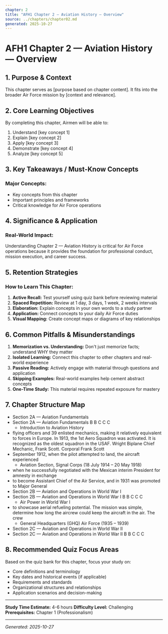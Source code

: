 ```yaml
---
chapter: 2
title: "AFH1 Chapter 2 — Aviation History — Overview"
source: ../chapters/chapter02.md
generated: 2025-10-27
---
```


# AFH1 Chapter 2 — Aviation History — Overview

## 1. Purpose & Context

This chapter serves as [purpose based on chapter content]. It fits into the broader Air Force mission by [context and relevance].

## 2. Core Learning Objectives

By completing this chapter, Airmen will be able to:

1. Understand [key concept 1]
2. Explain [key concept 2]
3. Apply [key concept 3]
4. Demonstrate [key concept 4]
5. Analyze [key concept 5]

## 3. Key Takeaways / Must-Know Concepts

### Major Concepts:

- Key concepts from this chapter
- Important principles and frameworks
- Critical knowledge for Air Force operations

## 4. Significance & Application

### Real-World Impact:

Understanding Chapter 2 — Aviation History is critical for Air Force operations because it provides the foundation for professional conduct, mission execution, and career success.

## 5. Retention Strategies

### How to Learn This Chapter:


1. **Active Recall:** Test yourself using quiz bank before reviewing material
2. **Spaced Repetition:** Review at 1 day, 3 days, 1 week, 2 weeks intervals
3. **Elaboration:** Explain concepts in your own words to a study partner
4. **Application:** Connect concepts to your daily Air Force duties
5. **Visual Mapping:** Create concept maps or diagrams of key relationships


## 6. Common Pitfalls & Misunderstandings


1. **Memorization vs. Understanding:** Don't just memorize facts; understand WHY they matter
2. **Isolated Learning:** Connect this chapter to other chapters and real-world experience
3. **Passive Reading:** Actively engage with material through questions and application
4. **Skipping Examples:** Real-world examples help cement abstract concepts
5. **One-Time Study:** This material requires repeated exposure for mastery


## 7. Chapter Structure Map

- Section 2A — Aviation Fundamentals
- Section 2A — Aviation Fundamentals B B C C C
  - Introduction to Aviation History
- flying officers and 39 enlisted mechanics, making it relatively equivalent to forces in Europe. In 1913, the 1st Aero Squadron was activated. It is recognized as the oldest squadron in the USAF. Wright Biplane Chief Mechanic, Frank Scott. Corporal Frank Scott
- September 1912, when the pilot attempted to land, the aircraft experienced
  - Aviation Section, Signal Corps (18 July 1914 – 20 May 1918)
- when he successfully negotiated with the Mexican interim President for amnesty in exchange
- to become Assistant Chief of the Air Service, and in 1931 was promoted to Major General
- Section 2B — Aviation and Operations in World War I
- Section 2B — Aviation and Operations in World War I B B C C C
  - Air Power in World War I
- to showcase aerial refueling potential. The mission was simple, determine how long the aircrew could keep the aircraft in the air. The crew
  - General Headquarters (GHQ) Air Force (1935 – 1939)
- Section 2C — Aviation and Operations in World War II
- Section 2C — Aviation and Operations in World War II B B C C C

## 8. Recommended Quiz Focus Areas

Based on the quiz bank for this chapter, focus your study on:


- Core definitions and terminology
- Key dates and historical events (if applicable)
- Requirements and standards
- Organizational structures and relationships
- Application scenarios and decision-making


---

**Study Time Estimate:** 4-6 hours
**Difficulty Level:** Challenging
**Prerequisites:** Chapter 1 (Professionalism)

---

*Generated: 2025-10-27*
